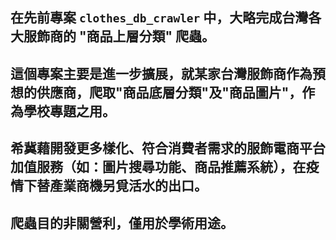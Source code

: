 在先前專案 `clothes_db_crawler` 中，大略完成台灣各大服飾商的 "商品上層分類" 爬蟲。
---
這個專案主要是進一步擴展，就某家台灣服飾商作為預想的供應商，爬取"商品底層分類"及"商品圖片"，作為學校專題之用。
---
希冀藉開發更多樣化、符合消費者需求的服飾電商平台加值服務（如：圖片搜尋功能、商品推薦系統），在疫情下替產業商機另覓活水的出口。
---
爬蟲目的非關營利，僅用於學術用途。
---
